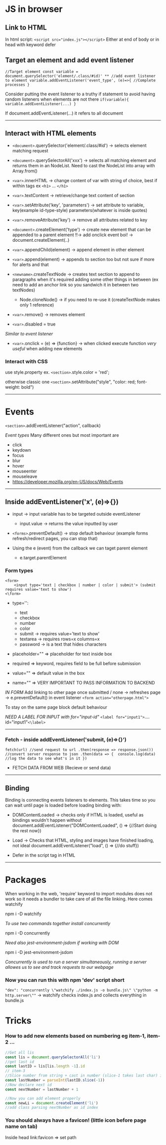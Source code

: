 # JS in browser

## Link to HTML

In html script:
`<script src="index.js"></script>`
Either at end of body or in head with keyword defer


## Target an element and add event listener
`//Target element
const variable = document.querySelector('element/.class/#id)'
**
//add event listener to element
variable.addEventListener('event_type', (e)=>{
	//Complete processes
}`

Consider putting the event listener to a truthy if statement to avoid having random listeners when elements are not there
`if(variable){
	variable.addEventListener(...)
}`

If document.addEventListener(...) it refers to all document


---

## Interact with HTML elements

- `<document>`.querySelector('element/.class/#id') -> selects element matching request
- `<document>`.querySelectorAll('xxx') -> selects all matching element and returns them in an NodeList. Need to cast the NodeList into array with Array.from()

- `<var>`.innerHTML -> change content of var with string of choice, best if within tags ex `<h1>` ... `</h1>`
- `<var>`.textContent -> retrieve/change text content of section

- `<var>`.setAttribute('key', 'parameters') -> set attribute to variable, key(example id-type-style) parameters(whatever is inside quotes)
- `<var>`.removeAttribute('key') -> remove all attributes related to key

- `<document>`.createElement('type') -> create new element that can be appended to a parent element !!-> add onclick event boi! -> document.createElement(..)
- `<var>`.appendChild(element) -> append element in other element
- `<var>`.append(element) -> appends to section too but not sure if more for alerts and that
- `<newname>`.createTextNode -> creates text section to append to paragraphs when it's required adding some other things in between (ex need to add an anchor link so you sandwich it in between two textNodes)
	+ Node.cloneNode() -> if you need to re-use it (createTextNode makes only 1 reference)

- `<var>`.remove() -> removes element
- `<var>`.disabled = true

*Similar to event listener*
- `<var>`.onclick = (e) => {function} -> when clicked execute function *very useful* when adding new elements


### Interact with CSS
use style.property
ex.
`<section>`.style.color = 'red';

otherwise classic one 
`<section>`.setAttribute("style", "color: red; font-weight: bold")

---

# Events
`<section>`.addEventListener("action", callback)


*Event types*
Many different ones but most important are 
- click
- keydown
- focus
- blur
- hover
- mouseenter
- mouseleave
- https://developer.mozilla.org/en-US/docs/Web/Events

---
## Inside addEventListener('x', (e)=>{})

- input -> input variable has to be targeted outside eventListener
	+ input.value -> returns the value inputted by user

- `<forms>`.preventDefault() -> stop default behaviour (example forms refresh/redirect pages, you can stop that)

- Using the e (event) from the callback we can taget parent element
	+ e.target.parentElement

### Form types
```
<form>
	<input type='text | checkbox | number | color | submit'> (submit requires value='text to show')
<\form>
```
- type='':
	+ text
	+ checkbox
	+ number
	+ color
	+ submit -> requires value='text to show'
	+ textarea -> requires rows=x columns=x 
	+ password -> is a text that hides characters

- placeholder="" => placeholder for text inside box

- required => keyword, requires field to be full before submission	

- value="" => default value in the box

- name="" => VERY IMPORTANT TO PASS INFORMATION TO BACKEND


*IN FORM*
Add linking to other page once submitted / none -> refreshes page -> e.preventDefault() in event listener
`<form action="otherpage.html">`

To stay on the same page block default behaviour

*NEED A LABEL FOR INPUT with for="input-id"*
`<label for="input1">`.... id="input1"`<\label>`





---

### Fetch - inside addEventListener('submit, (e)=>{}')

`fetch(url) //send request to url
	.then(response => response.json()) //convert server response to json
	.then(data => { 
		console.log(data) //log the data to see what's in it
		})`

- FETCH DATA FROM WEB (Recieve or send data) 



---


## Binding
Binding is connecting events listeners to elements. This takes time so you can wait until page is loaded before loading binding with:

- DOMContentLoaded -> checks only if HTML is loaded, useful as bindings wouldn't happen without
document.addEventListener("DOMContentLoaded", () => {//Start doing the rest now})

- Load -> Checks that HTML, styling and images have finished loading, not ideal
document.addEventListener("load", () => {//do stuff})

- Defer in the script tag in HTML

---


# Packages

When working in the web, 'require' keyword to import modules does not work so it needs a bundler to take care of all the file linking. Here comes watchify

npm i -D watchify

*To use two commands together install concurrently*

npm i -D concurrently

*Need also jest-environment-jsdom if working with DOM*

npm i -D jest-environment-jsdom


_Concurrently is used to run a server simultaneously, running a server allowes us to see and track requests to our webpage_

### Now you can run this with npm 'dev' script short
`"dev": "concurrently \"watchify ./index.js -o bundle.js\" \"python -m http.server\""` -> watchify checks index.js and collects everything in bundle.js



# Tricks

### How to add new elements based on numbering eg item-1, item-2 ...
```js
//Get all lis
const lis = document.querySelectorAll('li')
//get last id
const lastID = lis[lis.length -1].id 
// item-3
//Slice number from string + cast in number (slice-1 takes last char) in this case 3
const lastNumber = parseInt(lastID.slice(-1))
//Now declare next id
const nextNumber = lastNumber + 1

//Now you can add element properly
const newLi = document.createElement('li')
//add class parsing nextNumber as id index
```

### You should always have a favicon! (little icon before page name on tab)
Inside head link:favicon => set path





